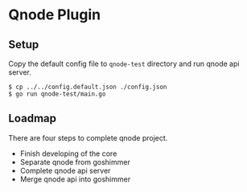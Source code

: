 # Qnode Plugin
## Setup
Copy the default config file to `qnode-test` directory and run qnode api server.
```
$ cp ../../config.default.json ./config.json
$ go run qnode-test/main.go
```

## Loadmap
There are four steps to complete qnode project.
- Finish developing of the core
- Separate qnode from goshimmer
- Complete qnode api server
- Merge qnode api into goshimmer
